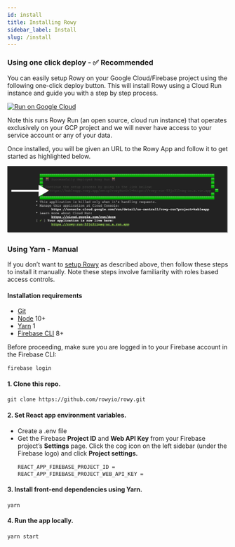 ```yaml
---
id: install
title: Installing Rowy
sidebar_label: Install
slug: /install
---
```


### Using one click deploy - ✅ Recommended

You can easily setup Rowy on your Google Cloud/Firebase project using the
following one-click deploy button. This will install Rowy using a Cloud Run
instance and guide you with a step by step process.

[![Run on Google Cloud](https://deploy.cloud.run/button.svg)](https://deploy.cloud.run/?git_repo=https://github.com/rowyio/rowyRun.git)

Note this runs Rowy Run (an open source, cloud run instance) that operates
exclusively on your GCP project and we will never have access to your service
account or any of your data.

Once installed, you will be given an URL to the Rowy App and follow it to get
started as highlighted below.

![Cloud Run Output](./assets/cloud-run.png)

### Using Yarn - Manual

If you don’t want to [setup Rowy](install#using-one-click-deploy----recommended)
as described above, then follow these steps to install it manually. Note these
steps involve familiarity with roles based access controls.

#### Installation requirements

- [Git](https://git-scm.com/downloads)
- [Node](https://nodejs.org/en/download/) 10+
- [Yarn](https://classic.yarnpkg.com/en/docs/install/) 1
- [Firebase CLI](https://firebase.google.com/docs/cli) 8+

Before proceeding, make sure you are logged in to your Firebase account in the
Firebase CLI:

```
firebase login
```

#### 1. Clone this repo.

```
git clone https://github.com/rowyio/rowy.git
```

#### 2. Set React app environment variables.

- Create a .env file
- Get the Firebase **Project ID** and **Web API Key** from your Firebase
  project’s **Settings** page. Click the cog icon on the left sidebar (under the
  Firebase logo) and click **Project settings.**
  ```
  REACT_APP_FIREBASE_PROJECT_ID =
  REACT_APP_FIREBASE_PROJECT_WEB_API_KEY =
  ```

#### 3. Install front-end dependencies using Yarn.

```
yarn
```

#### 4. Run the app locally.

```
yarn start
```
